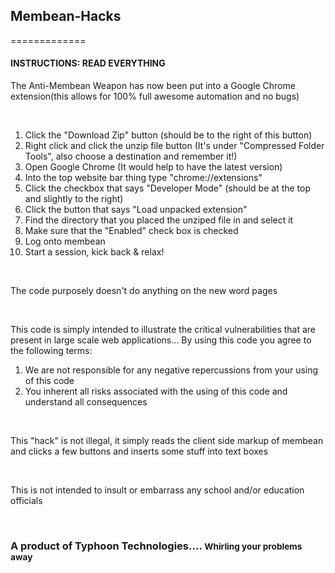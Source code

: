 <h2>Membean-Hacks</h2>



=============

<h4>INSTRUCTIONS: READ EVERYTHING</h4>

<p>The Anti-Membean Weapon has now been put into a Google Chrome extension(this allows for 100% full awesome automation and no bugs)</p>

<br>



<ol>

<li>Click the "Download Zip" button (should be to the right of this button)</li>

<li>Right click and click the unzip file button (It's under "Compressed Folder Tools", also choose a destination and remember it!)</li>

<li>Open Google Chrome (It would help to have the latest version)</li>

<li>Into the top website bar thing type "chrome://extensions"</li>

<li>Click the checkbox that says "Developer Mode" (should be at the top and slightly to the right)</li>

<li>Click the button that says "Load unpacked extension"</li>

<li>Find the directory that you placed the unziped file in and select it</li>

<li>Make sure that the "Enabled" check box is checked</li>

<li>Log onto membean</li>

<li>Start a session, kick back & relax!</li>

</ol>

</p>

<br>

<p>The code purposely doesn't do anything on the new word pages<p>

<br>

<p>This code is simply intended to illustrate the critical vulnerabilities that are present in large scale web applications... By using this code you agree to the following terms: <ol><li>We are not responsible for any negative repercussions from your using of this code</li><li>You inherent all risks associated with the using of this code and understand all consequences</li></ol></p>



<br>



<p>This "hack" is not illegal, it simply reads the client side markup of membean and clicks a few buttons and inserts some stuff into text boxes</p>



<br>



<p>This is not intended to insult or embarrass any school and/or education officials</p>



<br>



<h3>A product of Typhoon Technologies.... <small>Whirling your problems away</small></h3>



<br>



